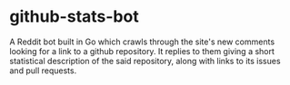 # github-stats-bot

A Reddit bot built in Go which crawls through the site's new comments looking for a link to a github repository. It replies to them giving a short statistical description of the said repository, along with links to its issues and pull requests.